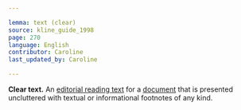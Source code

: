 ```yaml
---

lemma: text (clear)
source: kline_guide_1998
page: 270
language: English
contributor: Caroline
last_updated_by: Caroline

---
```


**Clear text.** An [editorial reading text](textEdited.html) for a [document](document.html) that is presented uncluttered with textual or informational footnotes of any kind.
